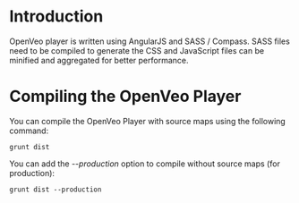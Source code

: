 # Introduction

OpenVeo player is written using AngularJS and SASS / Compass. SASS files need to be compiled to generate the CSS and JavaScript files can be minified and aggregated for better performance.

# Compiling the OpenVeo Player

You can compile the OpenVeo Player with source maps using the following command:

    grunt dist

You can add the *--production* option to compile without source maps (for production):

    grunt dist --production

